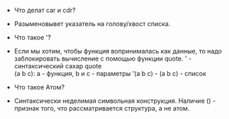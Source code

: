 - Что делат car и cdr?  
- Разыменовывет указатель на голову/хвост списка.  

- Что такое '?
- Если мы хотим, чтобы функция вопринималась как данные, то надо заблокировать вычисление с помощью функции quote. ' - синтаксический сахар quote  
  (a b c): a - функция, b и с - параметры
  '(a b c) - (a b c) - список

- Что такое Атом?
- Синтаксически неделимая символьная конструкция. Наличие () - признак того, что рассматривается структура, а не атом.
